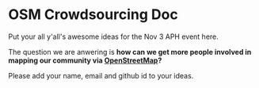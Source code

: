 # OSM Crowdsourcing Doc  

Put your all y'all's awesome ideas for the Nov 3 APH event here.  

The question we are anwering is __how can we get more people involved in mapping our community via [OpenStreetMap](https://www.openstreetmap.org)?__    

Please add your name, email and github id to your ideas.
